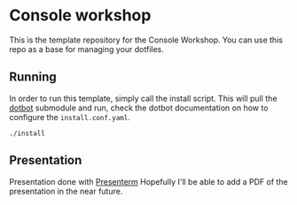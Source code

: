 # Console workshop
This is the template repository for the Console Workshop.
You can use this repo as a base for managing your dotfiles.

## Running
In order to run this template, simply call the install script.
This will pull the [dotbot](https://github.com/anishathalye/dotbot) submodule and run, check the dotbot documentation on how to configure the `install.conf.yaml`.

```shell
./install
```

## Presentation
Presentation done with [Presenterm](https://github.com/mfontanini/presenterm)
Hopefully I'll be able to add a PDF of the presentation in the near future.
